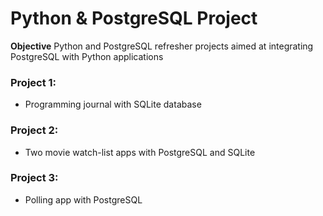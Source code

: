 # Python & PostgreSQL Project

**Objective**
Python and PostgreSQL refresher projects aimed at integrating PostgreSQL with Python applications

### Project 1: 
- Programming journal with SQLite database

### Project 2:
- Two movie watch-list apps with PostgreSQL and SQLite

### Project 3: 
- Polling app with PostgreSQL